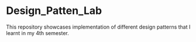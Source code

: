 # Design_Patten_Lab
This repository showcases implementation of different design patterns that I learnt in my 4th semester.
